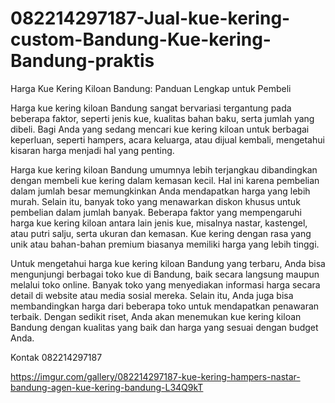 # 082214297187-Jual-kue-kering-custom-Bandung-Kue-kering-Bandung-praktis
Harga Kue Kering Kiloan Bandung: Panduan Lengkap untuk Pembeli

Harga kue kering kiloan Bandung sangat bervariasi tergantung pada beberapa faktor, seperti jenis kue, kualitas bahan baku, serta jumlah yang dibeli. Bagi Anda yang sedang mencari kue kering kiloan untuk berbagai keperluan, seperti hampers, acara keluarga, atau dijual kembali, mengetahui kisaran harga menjadi hal yang penting.

Harga kue kering kiloan Bandung umumnya lebih terjangkau dibandingkan dengan membeli kue kering dalam kemasan kecil. Hal ini karena pembelian dalam jumlah besar memungkinkan Anda mendapatkan harga yang lebih murah. Selain itu, banyak toko yang menawarkan diskon khusus untuk pembelian dalam jumlah banyak. Beberapa faktor yang mempengaruhi harga kue kering kiloan antara lain jenis kue, misalnya nastar, kastengel, atau putri salju, serta ukuran dan kemasan. Kue kering dengan rasa yang unik atau bahan-bahan premium biasanya memiliki harga yang lebih tinggi.

Untuk mengetahui harga kue kering kiloan Bandung yang terbaru, Anda bisa mengunjungi berbagai toko kue di Bandung, baik secara langsung maupun melalui toko online. Banyak toko yang menyediakan informasi harga secara detail di website atau media sosial mereka. Selain itu, Anda juga bisa membandingkan harga dari beberapa toko untuk mendapatkan penawaran terbaik. Dengan sedikit riset, Anda akan menemukan kue kering kiloan Bandung dengan kualitas yang baik dan harga yang sesuai dengan budget Anda.

Kontak
082214297187

https://imgur.com/gallery/082214297187-kue-kering-hampers-nastar-bandung-agen-kue-kering-bandung-L34Q9kT
